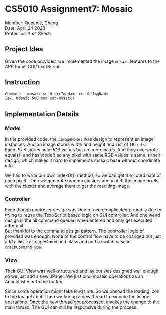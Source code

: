 # CS5010 Assignment7: Mosaic

Member: Queenie, Cheng    
Date: April 24 2023   
Professor: Amit Shesh

## Project Idea

Given the code provided, we implemented the image `mosaic` features to the APP for all
GUI/Text/Script.

## Instruction
```bash
Command : mosaic seed srcImgName resultImgName
(ex. mosaic 500 cat cat-mosaic)
```

## Implementation Details

### Model

In the provided code, the `IImageModel` was design to represent an image instances. And an image
stores width and height and List of `IPixels`.   
Each Pixel stores only RGB values but no coordinates. And they overwrote equals() and hashcode() so
any pixel with same RGB values is same is their design, which makes it hard to implements mosaic
base without coordinate info.

We had to write our own indexOf() method, so we can get the coordinate of each pixel.
Then we generate random clusters and match the image pixels with the cluster and average them to get
the resulting image.

### Controller

Even though controller design was kind of overcomplicated probably due to trying to reuse the
Text/Script based logic on GUI controller. And one weird design is the all command queued when
entered and only get executed after quit.  
But thankful to the command design pattern, The controller logic of provided was enough. None of the
control flow have to be changed but just add a `Mosaic` ImageCommand class and add a switch case
in `checkCommandType`.

### View

Their GUI View was well-structured and lay out was designed well enough, so we just add a new
JPanel. We just bind mosaic operations as an ActionListener to the button.   

Since some operation might take long time. So we preload the loading icon to the ImageLabel. 
Then we fire up a new thread to execute the image operations. Once the
new thread got processed, invokes the change to the main thread.
The GUI can still be responsive during the process.